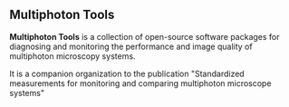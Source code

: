 ## Multiphoton Tools 

**Multiphoton Tools** is a collection of open-source software packages for diagnosing and monitoring the performance and image quality of multiphoton microscopy systems.

It is a companion organization to the publication "Standardized measurements for monitoring and comparing multiphoton microscope systems"

